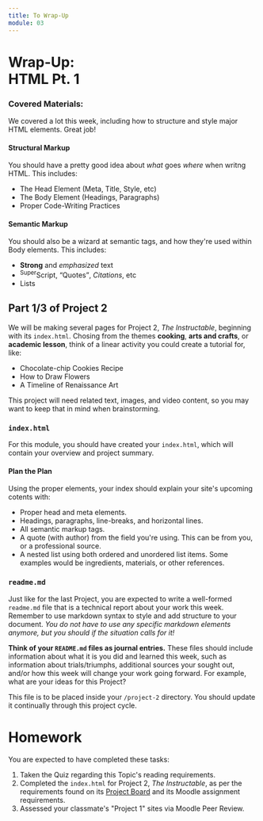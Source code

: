 ```yaml
---
title: To Wrap-Up
module: 03
---
```


# Wrap-Up: <br /> HTML Pt. 1

### Covered Materials:

We covered a lot this week, including how to structure and style major HTML elements. Great job!

#### Structural Markup
You should have a pretty good idea about _what_ goes _where_ when writng HTML. This includes:

- The Head Element (Meta, Title, Style, etc)
- The Body Element (Headings, Paragraphs)
- Proper Code-Writing Practices

#### Semantic Markup
You should also be a wizard at semantic tags, and how they're used within Body elements. This includes:

- **Strong** and _emphasized_ text
- <sup>Super</sup>Script, <q>Quotes</q>, <cite>Citations</cite>, etc
- Lists

## Part 1/3 of Project 2
We will be making several pages for Project 2, _The Instructable_, beginning with its `index.html`. Chosing from the themes **cooking**, **arts and crafts**, or **academic lesson**, think of a linear activity you could create a tutorial for, like:
  - Chocolate-chip Cookies Recipe
  - How to Draw Flowers
  - A Timeline of Renaissance Art

This project will need related text, images, and video content, so you may want to keep that in mind when brainstorming.

### `index.html`
For this module, you should have created your `index.html`, which will contain your overview and project summary.

#### Plan the Plan
Using the proper elements, your index should explain your site's upcoming cotents with:
- Proper head and meta elements.
- Headings, paragraphs, line-breaks, and horizontal lines.
- All semantic markup tags.
- A quote (with author) from the field you're using. This can be from you, or a professional source.
- A nested list using both ordered and unordered list items. Some examples would be ingredients, materials, or other references.


### `readme.md`
Just like for the last Project, you are expected to write a well-formed `readme.md` file that is a technical report about your work this week. Remember to use markdown syntax to style and add structure to your document. _You do not have to use any specific markdown elements anymore, but you should if the situation calls for it!_

**Think of your `README.md` files as journal entries.** These files should include information about what it is you did and learned this week, such as  information about trials/triumphs, additional sources your sought out, and/or how this week will change your work going forward. For example, what are your ideas for this Project?

This file is to be placed inside your `/project-2` directory. You should update it continually through this project cycle.


# Homework
You are expected to have completed these tasks:
1. Taken the Quiz regarding this Topic's reading requirements.
2. Completed the `index.html` for Project 2, _The Instructable_, as per the requirements found on its [Project Board](https://github.com/Media-Ed-Online/intro-web-dev/projects/6) and its Moodle assignment requirements.
3. Assessed your classmate's "Project 1" sites via Moodle Peer Review.
